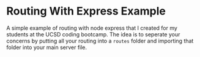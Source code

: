 # Routing With Express Example
A simple example of routing with node express that I created for my students at the UCSD coding bootcamp. The idea is to seperate your concerns by putting all your routing into a `routes` folder and importing that folder into your main server file.
